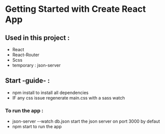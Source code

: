 # Getting Started with Create React App

## Used in this project :

- React
- React-Router
- Scss
- temporary : json-server

## Start -guide- :

- npm install to install all dependencies
- IF any css issue regenerate main.css with a sass watch

### To run the app :

- json-server --watch db.json
  start the json server on port 3000 by defaut
- npm start
  to run the app
